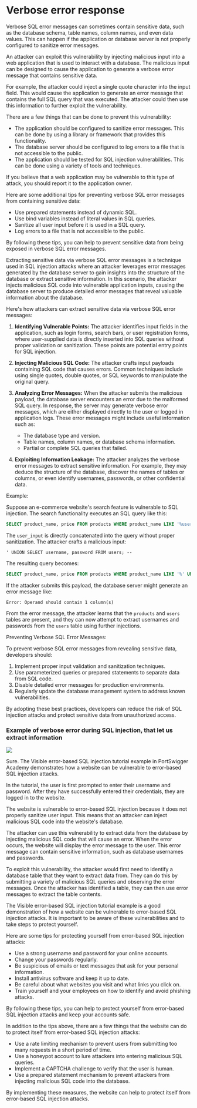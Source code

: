 # Verbose error response

Verbose SQL error messages can sometimes contain sensitive data, such as the database schema, table names, column names, and even data values. This can happen if the application or database server is not properly configured to sanitize error messages.

An attacker can exploit this vulnerability by injecting malicious input into a web application that is used to interact with a database. The malicious input can be designed to cause the application to generate a verbose error message that contains sensitive data.

For example, the attacker could inject a single quote character into the input field. This would cause the application to generate an error message that contains the full SQL query that was executed. The attacker could then use this information to further exploit the vulnerability.

There are a few things that can be done to prevent this vulnerability:

* The application should be configured to sanitize error messages. This can be done by using a library or framework that provides this functionality.
* The database server should be configured to log errors to a file that is not accessible to the public.
* The application should be tested for SQL injection vulnerabilities. This can be done using a variety of tools and techniques.

If you believe that a web application may be vulnerable to this type of attack, you should report it to the application owner.

Here are some additional tips for preventing verbose SQL error messages from containing sensitive data:

* Use prepared statements instead of dynamic SQL.
* Use bind variables instead of literal values in SQL queries.
* Sanitize all user input before it is used in a SQL query.
* Log errors to a file that is not accessible to the public.

By following these tips, you can help to prevent sensitive data from being exposed in verbose SQL error messages.

Extracting sensitive data via verbose SQL error messages is a technique used in SQL injection attacks where an attacker leverages error messages generated by the database server to gain insights into the structure of the database or extract sensitive information. In this scenario, the attacker injects malicious SQL code into vulnerable application inputs, causing the database server to produce detailed error messages that reveal valuable information about the database.

Here's how attackers can extract sensitive data via verbose SQL error messages:

1. **Identifying Vulnerable Points:** The attacker identifies input fields in the application, such as login forms, search bars, or user registration forms, where user-supplied data is directly inserted into SQL queries without proper validation or sanitization. These points are potential entry points for SQL injection.

2. **Injecting Malicious SQL Code:** The attacker crafts input payloads containing SQL code that causes errors. Common techniques include using single quotes, double quotes, or SQL keywords to manipulate the original query.

3. **Analyzing Error Messages:** When the attacker submits the malicious payload, the database server encounters an error due to the malformed SQL query. In response, the server may generate verbose error messages, which are either displayed directly to the user or logged in application logs. These error messages might include useful information such as:

   - The database type and version.
   - Table names, column names, or database schema information.
   - Partial or complete SQL queries that failed.

4. **Exploiting Information Leakage:** The attacker analyzes the verbose error messages to extract sensitive information. For example, they may deduce the structure of the database, discover the names of tables or columns, or even identify usernames, passwords, or other confidential data.

Example:

Suppose an e-commerce website's search feature is vulnerable to SQL injection. The search functionality executes an SQL query like this:

```sql
SELECT product_name, price FROM products WHERE product_name LIKE '%user_input%';
```

The `user_input` is directly concatenated into the query without proper sanitization. The attacker crafts a malicious input:

```
' UNION SELECT username, password FROM users; --
```

The resulting query becomes:

```sql
SELECT product_name, price FROM products WHERE product_name LIKE '%' UNION SELECT username, password FROM users; -- %';
```

If the attacker submits this payload, the database server might generate an error message like:

```
Error: Operand should contain 1 column(s)
```

From the error message, the attacker learns that the `products` and `users` tables are present, and they can now attempt to extract usernames and passwords from the `users` table using further injections.

Preventing Verbose SQL Error Messages:

To prevent verbose SQL error messages from revealing sensitive data, developers should:

1. Implement proper input validation and sanitization techniques.
2. Use parameterized queries or prepared statements to separate data from SQL code.
3. Disable detailed error messages for production environments.
4. Regularly update the database management system to address known vulnerabilities.

By adopting these best practices, developers can reduce the risk of SQL injection attacks and protect sensitive data from unauthorized access.

### Example of verbose error during SQL injection, that let us extract information

<a href="https://asciinema.org/a/rqwIul27QoKEhQi8o75NSAAem" target="_blank"><img src="https://asciinema.org/a/rqwIul27QoKEhQi8o75NSAAem.svg" /></a> 

Sure. The Visible error-based SQL injection tutorial example in PortSwigger Academy demonstrates how a website can be vulnerable to error-based SQL injection attacks.

In the tutorial, the user is first prompted to enter their username and password. After they have successfully entered their credentials, they are logged in to the website.

The website is vulnerable to error-based SQL injection because it does not properly sanitize user input. This means that an attacker can inject malicious SQL code into the website's database.

The attacker can use this vulnerability to extract data from the database by injecting malicious SQL code that will cause an error. When the error occurs, the website will display the error message to the user. This error message can contain sensitive information, such as database usernames and passwords.

To exploit this vulnerability, the attacker would first need to identify a database table that they want to extract data from. They can do this by submitting a variety of malicious SQL queries and observing the error messages. Once the attacker has identified a table, they can then use error messages to extract the table contents.

The Visible error-based SQL injection tutorial example is a good demonstration of how a website can be vulnerable to error-based SQL injection attacks. It is important to be aware of these vulnerabilities and to take steps to protect yourself.

Here are some tips for protecting yourself from error-based SQL injection attacks:

* Use a strong username and password for your online accounts.
* Change your passwords regularly.
* Be suspicious of emails or text messages that ask for your personal information.
* Install antivirus software and keep it up to date.
* Be careful about what websites you visit and what links you click on.
* Train yourself and your employees on how to identify and avoid phishing attacks.

By following these tips, you can help to protect yourself from error-based SQL injection attacks and keep your accounts safe.

In addition to the tips above, there are a few things that the website can do to protect itself from error-based SQL injection attacks:

* Use a rate limiting mechanism to prevent users from submitting too many requests in a short period of time.
* Use a honeypot account to lure attackers into entering malicious SQL queries.
* Implement a CAPTCHA challenge to verify that the user is human.
* Use a prepared statement mechanism to prevent attackers from injecting malicious SQL code into the database.

By implementing these measures, the website can help to protect itself from error-based SQL injection attacks.